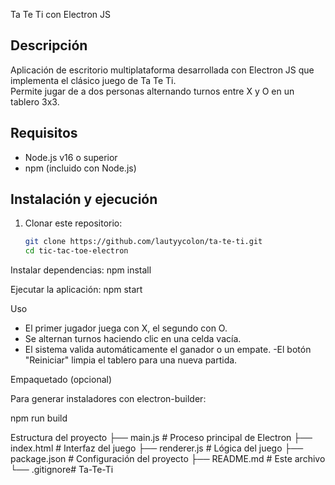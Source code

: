 Ta Te Ti con Electron JS

## Descripción
Aplicación de escritorio multiplataforma desarrollada con Electron JS que implementa el clásico juego de Ta Te Ti.  
Permite jugar de a dos personas alternando turnos entre X y O en un tablero 3x3.

## Requisitos
- Node.js v16 o superior
- npm (incluido con Node.js)

## Instalación y ejecución
1. Clonar este repositorio:
   ```bash
   git clone https://github.com/lautyycolon/ta-te-ti.git
   cd tic-tac-toe-electron

Instalar dependencias:
npm install

Ejecutar la aplicación:
npm start

Uso

- El primer jugador juega con X, el segundo con O.
- Se alternan turnos haciendo clic en una celda vacía.
- El sistema valida automáticamente el ganador o un empate.
-El botón "Reiniciar" limpia el tablero para una nueva partida.

Empaquetado (opcional)

Para generar instaladores con electron-builder:

npm run build

Estructura del proyecto
├── main.js          # Proceso principal de Electron
├── index.html       # Interfaz del juego
├── renderer.js      # Lógica del juego
├── package.json     # Configuración del proyecto
├── README.md        # Este archivo
└── .gitignore#   T a - T e - T i  
 